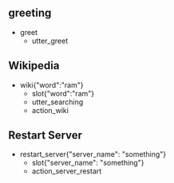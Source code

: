 ## greeting
* greet
  - utter_greet
  

## Wikipedia
* wiki{"word":"ram"}
  - slot{"word":"ram"}
  - utter_searching
  - action_wiki


## Restart Server
* restart_server{"server_name": "something"}
  - slot{"server_name": "something"}
  - action_server_restart